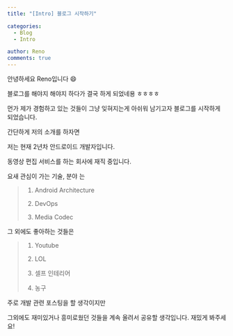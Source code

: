```yaml
---
title: "[Intro] 블로그 시작하기"

categories:
  - Blog
  - Intro

author: Reno
comments: true
---
```


안녕하세요 Reno입니다 :smile:

블로그를 해야지 해야지 하다가 결국 하게 되었네용 ㅎㅎㅎㅎ

먼가 제가 경험하고 있는 것들이 그냥 잊혀지는게 아쉬워 남기고자 블로그를 시작하게 되었습니다.

간단하게 저의 소개를 하자면

저는 현재 2년차 안드로이드 개발자입니다.

동영상 편집 서비스를 하는 회사에 재직 중입니다.

요새 관심이 가는 기술, 분야 는

>1. Android Architecture
>
>2. DevOps
>
>3. Media Codec


그 외에도 좋아하는 것들은

>1. Youtube
>
>2. LOL
>
>3. 셀프 인테리어
>
>4. 농구

주로 개발 관련 포스팅을 할 생각이지만

그외에도 재미있거나 흥미로웠던 것들을 계속 올려서 공유할 생각입니다. 재밌게 봐주세요!
